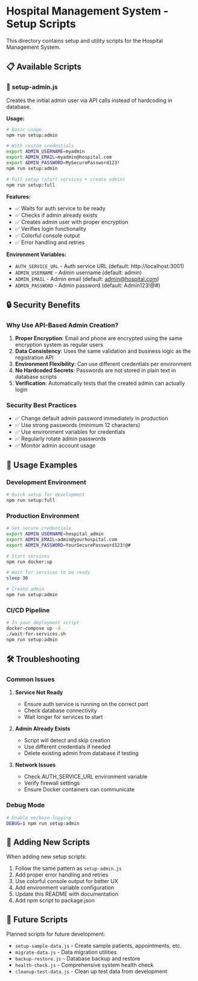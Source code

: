 # Hospital Management System - Setup Scripts

This directory contains setup and utility scripts for the Hospital Management System.

## 📋 Available Scripts

### 🔧 setup-admin.js
Creates the initial admin user via API calls instead of hardcoding in database.

**Usage:**
```bash
# Basic usage
npm run setup:admin

# With custom credentials
export ADMIN_USERNAME=myadmin
export ADMIN_EMAIL=myadmin@hospital.com
export ADMIN_PASSWORD=MySecurePassword123!
npm run setup:admin

# Full setup (start services + create admin)
npm run setup:full
```

**Features:**
- ✅ Waits for auth service to be ready
- ✅ Checks if admin already exists
- ✅ Creates admin user with proper encryption
- ✅ Verifies login functionality
- ✅ Colorful console output
- ✅ Error handling and retries

**Environment Variables:**
- `AUTH_SERVICE_URL` - Auth service URL (default: http://localhost:3001)
- `ADMIN_USERNAME` - Admin username (default: admin)
- `ADMIN_EMAIL` - Admin email (default: admin@hospital.com)
- `ADMIN_PASSWORD` - Admin password (default: Admin123!@#)

## 🔒 Security Benefits

### Why Use API-Based Admin Creation?

1. **Proper Encryption**: Email and phone are encrypted using the same encryption system as regular users
2. **Data Consistency**: Uses the same validation and business logic as the registration API
3. **Environment Flexibility**: Can use different credentials per environment
4. **No Hardcoded Secrets**: Passwords are not stored in plain text in database scripts
5. **Verification**: Automatically tests that the created admin can actually login

### Security Best Practices

- ✅ Change default admin password immediately in production
- ✅ Use strong passwords (minimum 12 characters)
- ✅ Use environment variables for credentials
- ✅ Regularly rotate admin passwords
- ✅ Monitor admin account usage

## 🚀 Usage Examples

### Development Environment
```bash
# Quick setup for development
npm run setup:full
```

### Production Environment
```bash
# Set secure credentials
export ADMIN_USERNAME=hospital_admin
export ADMIN_EMAIL=admin@yourhospital.com
export ADMIN_PASSWORD=YourSecurePassword123!@#

# Start services
npm run docker:up

# Wait for services to be ready
sleep 30

# Create admin
npm run setup:admin
```

### CI/CD Pipeline
```bash
# In your deployment script
docker-compose up -d
./wait-for-services.sh
npm run setup:admin
```

## 🛠️ Troubleshooting

### Common Issues

1. **Service Not Ready**
   - Ensure auth service is running on the correct port
   - Check database connectivity
   - Wait longer for services to start

2. **Admin Already Exists**
   - Script will detect and skip creation
   - Use different credentials if needed
   - Delete existing admin from database if testing

3. **Network Issues**
   - Check AUTH_SERVICE_URL environment variable
   - Verify firewall settings
   - Ensure Docker containers can communicate

### Debug Mode
```bash
# Enable verbose logging
DEBUG=1 npm run setup:admin
```

## 📝 Adding New Scripts

When adding new setup scripts:

1. Follow the same pattern as `setup-admin.js`
2. Add proper error handling and retries
3. Use colorful console output for better UX
4. Add environment variable configuration
5. Update this README with documentation
6. Add npm script to package.json

## 🔄 Future Scripts

Planned scripts for future development:

- `setup-sample-data.js` - Create sample patients, appointments, etc.
- `migrate-data.js` - Data migration utilities
- `backup-restore.js` - Database backup and restore
- `health-check.js` - Comprehensive system health check
- `cleanup-test-data.js` - Clean up test data from development
